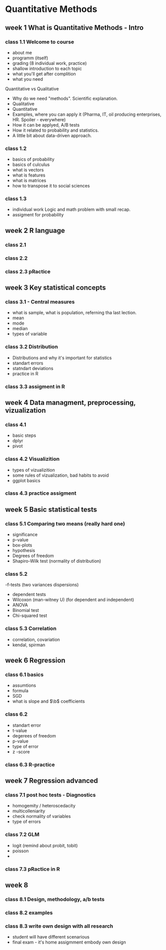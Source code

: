 # Quantitative Methods

## week 1 What is Quantitative Methods - Intro

### class 1.1 Welcome to course
- about me
- programm (itself)
- grading (8 individual work, practice)
- shallow introduction to each topic
- what you'll get after complition
- what you need

Quantitative vs Qualitative<br>

- Why do we need "methods". Scientific explanation.
- Qualitative
- Quantitative
- Examples, where you can apply it (Pharma, IT, oil producing enterprises, HR. Spoiler - everywhere)
- How it can be applyed, A/B tests 
- How it related to probability and statistics. 
- A little bit about data-driven approach.

### class 1.2 

- basics of probability 
- basics of culculus 
- what is vectors 
- what is features 
- what is matrices
- how to transpose it to social sciences 
### class 1.3
- individual work Logic and math problem with small recap.
- assigment for probability 

## week 2 R language

### class 2.1

### class 2.2

### class 2.3 pRactice

## week 3 Key statistical concepts  

### class 3.1 - Central measures
- what is sample, what is population, referning tha last lection.
- mean 
- mode 
- median 
- types of variable

### class 3.2 Distribution 
- Distributions and why it's important for statistics 
- standart errors
- statndart deviations 
- practice in R

### class 3.3 assigment in R

## week 4 Data managment, preprocessing, vizualization 

### class 4.1 
- basic steps
- dplyr
- pivot 


### class 4.2 Visualizition
- types of vizualizition
- some rules of vizualization, bad habits to avoid
- ggplot basics


### class 4.3 practice assigment

## week 5 Basic statistical tests 

### class 5.1 Comparing two means (really hard one)
- significance 
- p-value 
- box-plots
- hypothesis
- Degrees of freedom
- Shapiro-Wilk test (normality of distribution)
### class 5.2 
-f-tests (two variances dispersions)
- dependent tests 
- Wilcoxon (man-witney U) (for dependent and independent)
- ANOVA
- Binomial test
- Chi-squared test

### class 5.3 Correlation
- correlation, covariation 
- kendal, spirman

## week 6 Regression

### class 6.1 basics 
- assumtions
- formula
- SGD
- what is slope and $\b$ coefficients

### class 6.2 
- standart error
- t-value
- degerees of freedom
- p-value
- type of error
- z -score

### class 6.3 R-practice

## week 7 Regression advanced

### class 7.1 post hoc tests - Diagnostics
- homogemity / heteroscedacity
- multicolleniarity
- check normality of variables
- type of errors

### class 7.2 GLM
- logit (remind about probit, tobit)
- poisson 
- 
### class 7.3 pRactice in R

## week 8

### class 8.1 Design, methodology, a/b tests 

### class 8.2 examples

### class 8.3 write own design with all research 
- student will have different scenarious
- final exam  - it's home assigmment embody own design
